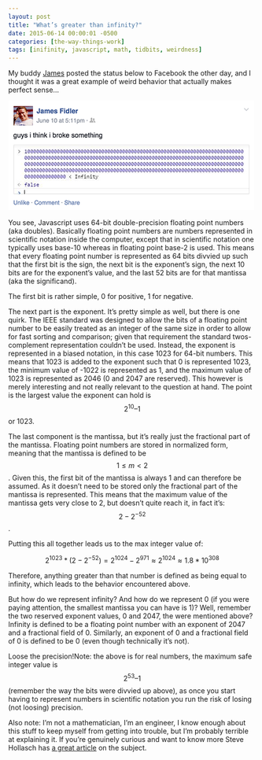 ```yaml
---
layout: post
title: "What’s greater than infinity?"
date: 2015-06-14 00:00:01 -0500
categories: [the-way-things-work]
tags: [inifinity, javascript, math, tidbits, weirdness]
---
```

My buddy [James][james] posted the status below to Facebook the other day, and I thought it was a great example of weird behavior that actually makes perfect sense…

![I think I broke something](/assets/img/posts/infinity.png)

You see, Javascript uses 64-bit double-precision floating point numbers (aka doubles). Basically floating point numbers are numbers represented in scientific notation inside the computer, except that in scientific notation one typically uses base-10 whereas in floating point base-2 is used. This means that every floating point number is represented as 64 bits divvied up such that the first bit is the sign, the next bit is the exponent’s sign, the next 10 bits are for the exponent’s value, and the last 52 bits are for that mantissa (aka the significand).

The first bit is rather simple, 0 for positive, 1 for negative.

The next part is the exponent. It’s pretty simple as well, but there is one quirk. The IEEE standard was designed to allow the bits of a floating point number to be easily treated as an integer of the same size in order to allow for fast sorting and comparison; given that requirement the standard twos-complement representation couldn’t be used. Instead, the exponent is represented in a biased notation, in this case 1023 for 64-bit numbers. This means that 1023 is added to the exponent such that 0 is represented 1023, the minimum value of -1022 is represented as 1, and the maximum value of 1023 is represented as 2046 (0 and 2047 are reserved). This however is merely interesting and not really relevant to the question at hand. The point is the largest value the exponent can hold is $$ 2^{10} – 1 $$ or 1023.

The last component is the mantissa, but it’s really just the fractional part of the mantissa. Floating point numbers are stored in normalized form, meaning that the mantissa is defined to be $$ 1 \leq m < 2 $$. Given this, the first bit of the mantissa is always 1 and can therefore be assumed. As it doesn’t need to be stored only the fractional part of the mantissa is represented. This means that the maximum value of the mantissa gets very close to 2, but doesn’t quite reach it, in fact it’s: $$ 2-2^{-52} $$.

Putting this all together leads us to the max integer value of:

$$ 2^{1023}*(2-2^{-52})=2^{1024}-2^{971} \approx 2^{1024} \approx 1.8*10^{308} $$

Therefore, anything greater than that number is defined as being equal to infinity, which leads to the behavior encountered above.

But how do we represent infinity? And how do we represent 0 (if you were paying attention, the smallest mantissa you can have is 1)? Well, remember the two reserved exponent values, 0 and 2047, the were mentioned above? Infinity is defined to be a floating point number with an exponent of 2047 and a fractional field of 0. Similarly, an exponent of 0 and a fractional field of 0 is defined to be 0 (even though technically it’s not).

Loose the precision!Note: the above is for real numbers, the maximum safe integer value is $$ 2^{53} – 1 $$ (remember the way the bits were divvied up above), as once you start having to represent numbers in scientific notation you run the risk of losing (not loosing) precision.

Also note: I’m not a mathematician, I’m an engineer, I know enough about this stuff to keep myself from getting into trouble, but I’m probably terrible at explaining it. If you’re genuinely curious and want to know more Steve Hollasch has [a great article][hollasch] on the subject.

[james]: http://blg.trrrm.com/
[hollasch]: http://steve.hollasch.net/cgindex/coding/ieeefloat.html
